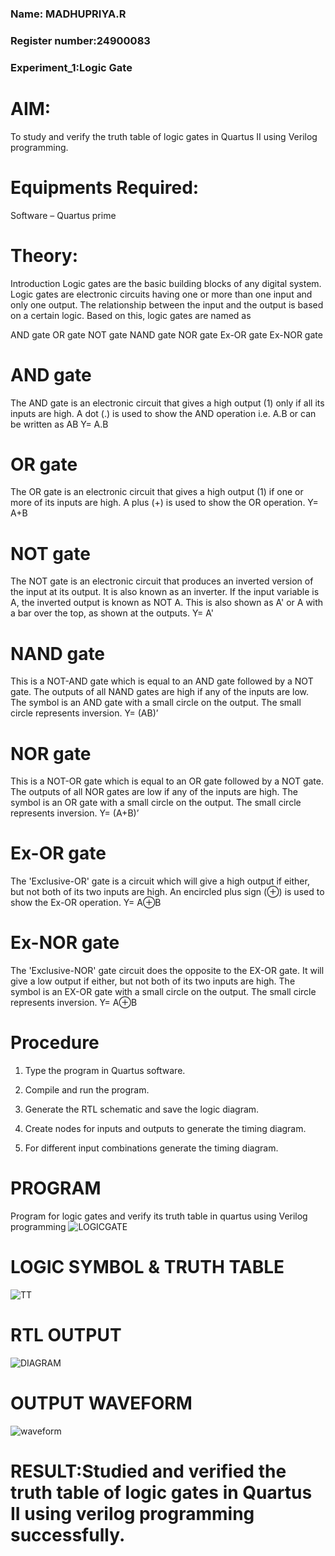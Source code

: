 

### Name: MADHUPRIYA.R

### Register number:24900083

### Experiment_1:Logic Gate

# AIM:

To study and verify the truth table of logic gates in Quartus II using Verilog programming.

# Equipments Required:

Software – Quartus prime 

# Theory:

Introduction Logic gates are the basic building blocks of any digital system. Logic gates are electronic circuits having one or more than one input and only one output. The relationship between the input and the output is based on a certain logic. Based on this, logic gates are named as

AND gate OR gate NOT gate NAND gate NOR gate Ex-OR gate Ex-NOR gate

# AND gate

The AND gate is an electronic circuit that gives a high output (1) only if all its inputs are high. A dot (.) is used to show the AND operation i.e. A.B or can be written as AB
Y= A.B

# OR gate

The OR gate is an electronic circuit that gives a high output (1) if one or more of its inputs are high. A plus (+) is used to show the OR operation.
Y= A+B

# NOT gate

The NOT gate is an electronic circuit that produces an inverted version of the input at its output. It is also known as an inverter. If the input variable is A, the inverted output is known as NOT A. This is also shown as A' or A with a bar over the top, as shown at the outputs.
Y= A'

# NAND gate

This is a NOT-AND gate which is equal to an AND gate followed by a NOT gate. The outputs of all NAND gates are high if any of the inputs are low. The symbol is an AND gate with a small circle on the output. The small circle represents inversion.
Y= (AB)’

# NOR gate

This is a NOT-OR gate which is equal to an OR gate followed by a NOT gate. The outputs of all NOR gates are low if any of the inputs are high. The symbol is an OR gate with a small circle on the output. The small circle represents inversion.
Y= (A+B)’

# Ex-OR gate

The 'Exclusive-OR' gate is a circuit which will give a high output if either, but not both of its two inputs are high. An encircled plus sign (⊕) is used to show the Ex-OR operation.
Y= A⊕B

# Ex-NOR gate

The 'Exclusive-NOR' gate circuit does the opposite to the EX-OR gate. It will give a low output if either, but not both of its two inputs are high. The symbol is an EX-OR gate with a small circle on the output. The small circle represents inversion.
Y= A⊕B

# Procedure 

1.	Type the program in Quartus software.

2.	Compile and run the program.

3.	Generate the RTL schematic and save the logic diagram.

4.	Create nodes for inputs and outputs to generate the timing diagram.

5.	For different input combinations generate the timing diagram.


# PROGRAM
Program for logic gates and verify its truth table in quartus using Verilog programming
![LOGICGATE](https://github.com/user-attachments/assets/04771e1d-db65-4198-b55a-e10b7a8ed2ae)


# LOGIC SYMBOL & TRUTH TABLE

![TT](https://github.com/user-attachments/assets/1e06589c-6248-4f71-9be5-3d74dfea5758)


# RTL OUTPUT

![DIAGRAM](https://github.com/user-attachments/assets/db9e75e6-bf4d-4829-b29c-7961a349d1c9)

# OUTPUT WAVEFORM

![waveform](https://github.com/user-attachments/assets/e0d00515-c5e5-4018-bc13-14eee0cbfca6)


# RESULT:Studied and verified the truth table of logic gates in Quartus II using verilog programming successfully.



